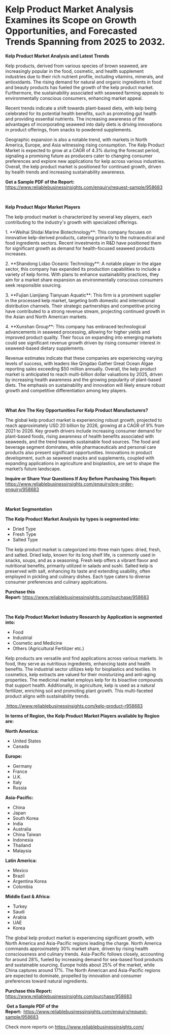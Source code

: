 <p><h1>Kelp Product Market Analysis Examines its Scope on Growth Opportunities, and Forecasted Trends Spanning from 2025 to 2032.</h1></p><p><strong>Kelp Product Market Analysis and Latest Trends</strong></p>
<p><p>Kelp products, derived from various species of brown seaweed, are increasingly popular in the food, cosmetic, and health supplement industries due to their rich nutrient profile, including vitamins, minerals, and antioxidants. The rising demand for natural and organic ingredients in food and beauty products has fueled the growth of the kelp product market. Furthermore, the sustainability associated with seaweed farming appeals to environmentally conscious consumers, enhancing market appeal.</p><p>Recent trends indicate a shift towards plant-based diets, with kelp being celebrated for its potential health benefits, such as promoting gut health and providing essential nutrients. The increasing awareness of the advantages of incorporating seaweed into daily diets is driving innovations in product offerings, from snacks to powdered supplements. </p><p>Geographic expansion is also a notable trend, with markets in North America, Europe, and Asia witnessing rising consumption. The Kelp Product Market is expected to grow at a CAGR of 4.3% during the forecast period, signaling a promising future as producers cater to changing consumer preferences and explore new applications for kelp across various industries. Overall, the kelp product market is positioned for continued growth, driven by health trends and increasing sustainability awareness.</p></p>
<p><strong>Get a Sample PDF of the Report:&nbsp;</strong> <a href="https://www.reliablebusinessinsights.com/enquiry/request-sample/958683?utm_campaign=2275&utm_medium=2&utm_source=Github&utm_content=ia&utm_term=14022025&utm_id=kelp-product">https://www.reliablebusinessinsights.com/enquiry/request-sample/958683</a></p>
<p>&nbsp;</p>
<p><strong>Kelp Product Major Market Players</strong></p>
<p><p>The kelp product market is characterized by several key players, each contributing to the industry's growth with specialized offerings. </p><p>1. **Weihai Shidai Marine Biotechnology**: This company focuses on innovative kelp-derived products, catering primarily to the nutraceutical and food ingredients sectors. Recent investments in R&D have positioned them for significant growth as demand for health-focused seaweed products increases.</p><p>2. **Shandong Lidao Oceanic Technology**: A notable player in the algae sector, this company has expanded its production capabilities to include a variety of kelp forms. With plans to enhance sustainability practices, they aim for a market share expansion as environmentally conscious consumers seek responsible sourcing.</p><p>3. **Fujian Lianjiang Tianyuan Aquatic**: This firm is a prominent supplier in the processed kelp market, targeting both domestic and international distribution channels. Their strategic partnerships and competitive pricing have contributed to a strong revenue stream, projecting continued growth in the Asian and North American markets.</p><p>4. **Xunshan Group**: This company has embraced technological advancements in seaweed processing, allowing for higher yields and improved product quality. Their focus on expanding into emerging markets could see significant revenue growth driven by rising consumer interest in seaweed-based dietary supplements.</p><p>Revenue estimates indicate that these companies are experiencing varying levels of success, with leaders like Qingdao Gather Great Ocean Algae reporting sales exceeding $50 million annually. Overall, the kelp product market is anticipated to reach multi-billion dollar valuations by 2025, driven by increasing health awareness and the growing popularity of plant-based diets. The emphasis on sustainability and innovation will likely ensure robust growth and competitive differentiation among key players.</p></p>
<p>&nbsp;</p>
<p><strong>What Are The Key Opportunities For Kelp Product Manufacturers?</strong></p>
<p><p>The global kelp product market is experiencing robust growth, projected to reach approximately USD 20 billion by 2026, growing at a CAGR of 9% from 2021 to 2026. Key growth drivers include increasing consumer demand for plant-based foods, rising awareness of health benefits associated with seaweeds, and the trend towards sustainable food sources. The food and beverage segment dominates, while pharmaceuticals and personal care products also present significant opportunities. Innovations in product development, such as seaweed snacks and supplements, coupled with expanding applications in agriculture and bioplastics, are set to shape the market’s future landscape.</p></p>
<p><strong>Inquire or Share Your Questions If Any Before Purchasing This Report:</strong> <a href="https://www.reliablebusinessinsights.com/enquiry/pre-order-enquiry/958683?utm_campaign=2275&utm_medium=2&utm_source=Github&utm_content=ia&utm_term=14022025&utm_id=kelp-product">https://www.reliablebusinessinsights.com/enquiry/pre-order-enquiry/958683</a></p>
<p>&nbsp;</p>
<p><strong>Market Segmentation</strong></p>
<p><strong>The Kelp Product Market Analysis by types is segmented into:</strong></p>
<p><ul><li>Dried Type</li><li>Fresh Type</li><li>Salted Type</li></ul></p>
<p><p>The kelp product market is categorized into three main types: dried, fresh, and salted. Dried kelp, known for its long shelf life, is commonly used in snacks, soups, and as a seasoning. Fresh kelp offers a vibrant flavor and nutritional benefits, primarily utilized in salads and sushi. Salted kelp is preserved with salt, enhancing its taste and extending usability, often employed in pickling and culinary dishes. Each type caters to diverse consumer preferences and culinary applications.</p></p>
<p><strong>Purchase this Report:&nbsp;</strong><a href="https://www.reliablebusinessinsights.com/purchase/958683?utm_campaign=2275&utm_medium=2&utm_source=Github&utm_content=ia&utm_term=14022025&utm_id=kelp-product">https://www.reliablebusinessinsights.com/purchase/958683</a></p>
<p>&nbsp;</p>
<p><strong>The Kelp Product Market Industry Research by Application is segmented into:</strong></p>
<p><ul><li>Food</li><li>Industrial</li><li>Cosmetic and Medicine</li><li>Others (Agricultural Fertilizer etc.)</li></ul></p>
<p><p>Kelp products are versatile and find applications across various markets. In food, they serve as nutritious ingredients, enhancing taste and health benefits. The industrial sector utilizes kelp for bioplastics and textiles. In cosmetics, kelp extracts are valued for their moisturizing and anti-aging properties. The medicinal market employs kelp for its bioactive compounds that support health. Additionally, in agriculture, kelp is used as a natural fertilizer, enriching soil and promoting plant growth. This multi-faceted product aligns with sustainability trends.</p></p>
<p><a href="https://www.reliablebusinessinsights.com/kelp-product-r958683?utm_campaign=2275&utm_medium=2&utm_source=Github&utm_content=ia&utm_term=14022025&utm_id=kelp-product">&nbsp;https://www.reliablebusinessinsights.com/kelp-product-r958683</a></p>
<p><strong>In terms of Region, the Kelp Product Market Players available by Region are:</strong></p>
<p>
    <p> <strong> North America: </strong>
        <ul>
            <li>United States</li>
            <li>Canada</li>
        </ul>
        </p> 
    <p> <strong> Europe: </strong>
        <ul>
            <li>Germany</li>
            <li>France</li>
            <li>U.K.</li>
            <li>Italy</li>
            <li>Russia</li>
        </ul>
        </p> 
    <p> <strong> Asia-Pacific: </strong>
        <ul>
            <li>China</li>
            <li>Japan</li>
            <li>South Korea</li>
            <li>India</li>
            <li>Australia</li>
            <li>China Taiwan</li>
            <li>Indonesia</li>
            <li>Thailand</li>
            <li>Malaysia</li>
        </ul>
        </p> 
    <p> <strong> Latin America: </strong>
        <ul>
            <li>Mexico</li>
            <li>Brazil</li>
            <li>Argentina Korea</li>
            <li>Colombia</li>
        </ul>
        </p> 
    <p> <strong> Middle East & Africa: </strong>
        <ul>
            <li>Turkey</li>
            <li>Saudi</li>
            <li>Arabia</li>
            <li>UAE</li>
            <li>Korea</li>
        </ul>
    </p>
    </p>
<p><p>The global kelp product market is experiencing significant growth, with North America and Asia-Pacific regions leading the charge. North America commands approximately 30% market share, driven by rising health consciousness and culinary trends. Asia-Pacific follows closely, accounting for around 28%, fueled by increasing demand for sea-based food products and sustainable sourcing. Europe holds about 25% of the market, while China captures around 17%. The North American and Asia-Pacific regions are expected to dominate, propelled by innovation and consumer preferences toward natural ingredients.</p></p>
<p><strong>Purchase this Report: </strong><a href="https://www.reliablebusinessinsights.com/purchase/958683?utm_campaign=2275&utm_medium=2&utm_source=Github&utm_content=ia&utm_term=14022025&utm_id=kelp-product">https://www.reliablebusinessinsights.com/purchase/958683</a></p>
<p>&nbsp;<strong>Get a Sample PDF of the Report:&nbsp;&nbsp;</strong><a href="https://www.reliablebusinessinsights.com/enquiry/request-sample/958683?utm_campaign=2275&utm_medium=2&utm_source=Github&utm_content=ia&utm_term=14022025&utm_id=kelp-product">https://www.reliablebusinessinsights.com/enquiry/request-sample/958683</a></p>
<p><strong></strong></p>
<p>Check more reports on <a href="https://www.reliablebusinessinsights.com/?utm_campaign=2275&utm_medium=2&utm_source=Github&utm_content=ia&utm_term=14022025&utm_id=kelp-product">https://www.reliablebusinessinsights.com/</a></p>